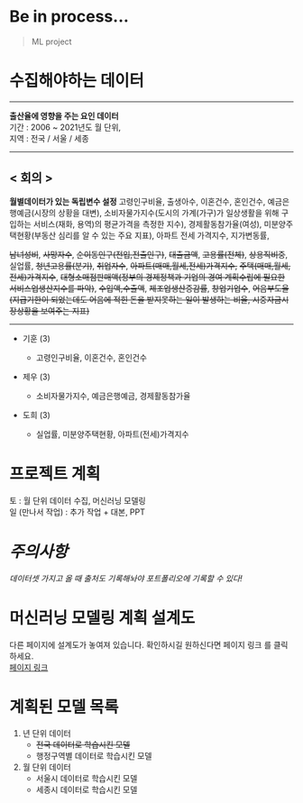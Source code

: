 # Be in process...
> ML project

# 수집해야하는 데이터
___
**출산율에 영향을 주는 요인 데이터**  
기간 : 2006 ~ 2021년도 월 단위,  
지역 : 전국 / 서울 / 세종   
___ 
## < 회의 >
**월별데이터가 있는 독립변수 설정**
고령인구비율, 출생아수, 이혼건수, 혼인건수, 예금은행예금(시장의 상황을 대변), 
소비자물가지수(도시의 가계(가구)가 일상생활을 위해 구입하는 서비스(재화, 용역)의 평균가격을 측정한 지수),
경제활동참가율(여성), 미분양주택현황(부동산 심리를 알 수 있는 주요 지표), 아파트 전세 가격지수, 지가변동률,

~~남녀성비~~, ~~사망자수~~, ~~순이동인구(전입,전출인구)~~, 
~~대출금액~~, ~~고용률(전체)~~, ~~상용직비중~~, 실업률, ~~청년고용률(분기)~~, 
~~취업자수~~, ~~아파트(매매,월세,전세)가격지수,~~ ~~주택(매매,월세,전세)가격지수~~, 
~~대형소매점판매액(정부의 경제정책과 기업의 경여 계획수립에 필요한 서비스업생산지수를 파악)~~,
~~수입액,수출액~~, ~~제조업생산증감률~~, ~~창업기업수~~, 
~~어음부도율(지급기한이 되었는데도 어음에 적힌 돈을 받지못하는 일이 발생하는 비율, 시중자금시장상황을 보여주는 지표)~~
___ 
- 기훈 (3)  
    - 고령인구비율, 이혼건수, 혼인건수  

- 제우 (3)  
    - 소비자물가지수, 예금은행예금, 경제활동참가율

- 도희 (3)  
    - 실업률, 미분양주택현황, 아파트(전세)가격지수


# 프로젝트 계획
토 : 월 단위 데이터 수집, 머신러닝 모델링  
일 (만나서 작업) : 추가 작업 + 대본, PPT   

# *주의사항*
*데이터셋 가지고 올 때 출처도 기록해놔야 포트폴리오에 기록할 수 있다!*

# 머신러닝 모델링 계획 설계도
다른 페이지에 설계도가 놓여져 있습니다. 확인하시길 원하신다면 페이지 링크 를 클릭하세요.    
[페이지 링크](https://github.com/jewoodev/To_raise_a_child_well/blob/main/data/dohee/project_process.md)

# 계획된 모델 목록
1. 년 단위 데이터
    - ~~전국 데이터로 학습시킨 모델~~
    - 행정구역별 데이터로 학습시킨 모델
2. 월 단위 데이터
    - 서울시 데이터로 학습시킨 모델
    - 세종시 데이터로 학습시킨 모델